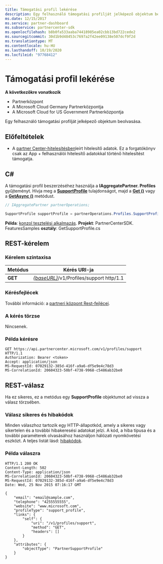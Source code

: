 ```yaml
---
title: Támogatási profil lekérése
description: Egy felhasználó támogatási profilját jelképező objektum beolvasása.
ms.date: 12/15/2017
ms.service: partner-dashboard
ms.subservice: partnercenter-sdk
ms.openlocfilehash: b8b0fa533aaba74418985ea02cbb13bd722cede2
ms.sourcegitcommit: 30d1b9d48453c7697a2f42ee09138e507dcf9f2d
ms.translationtype: MT
ms.contentlocale: hu-HU
ms.lasthandoff: 10/19/2020
ms.locfileid: "97768412"
---
```

# <a name="get-support-profile"></a>Támogatási profil lekérése

**A következőkre vonatkozik**

- Partnerközpont
- A Microsoft Cloud Germany Partnerközpontja
- A Microsoft Cloud for US Government Partnerközpontja

Egy felhasználó támogatási profilját jelképező objektum beolvasása.

## <a name="prerequisites"></a>Előfeltételek

- A [partner Center-hitelesítésben](partner-center-authentication.md)leírt hitelesítő adatok. Ez a forgatókönyv csak az App + felhasználói hitelesítő adatokkal történő hitelesítést támogatja.

## <a name="c"></a>C\#

A támogatási profil beszerzéséhez használja a **IAggregatePartner. Profiles** gyűjteményt. Hívja meg a [**SupportProfile**](/dotnet/api/microsoft.store.partnercenter.profiles.isupportprofile) tulajdonságot, majd a [**Get ()**](/dotnet/api/microsoft.store.partnercenter.profiles.isupportprofile.get) vagy a [**GetAsync ()**](/dotnet/api/microsoft.store.partnercenter.profiles.isupportprofile.getasync) metódust.

``` csharp
// IAggregatePartner partnerOperations;

SupportProfile supportProfile = partnerOperations.Profiles.SupportProfile.Get();
```

**Példa**: [konzol tesztelési alkalmazás](console-test-app.md). **Projekt**: PartnerCenterSDK. FeaturesSamples **osztály**: GetSupportProfile.cs

## <a name="rest-request"></a>REST-kérelem

### <a name="request-syntax"></a>Kérelem szintaxisa

| Metódus  | Kérés URI-ja                                                              |
|---------|--------------------------------------------------------------------------|
| **GET** | [*{baseURL}*](partner-center-rest-urls.md)/v1/Profiles/support http/1.1 |

### <a name="request-headers"></a>Kérésfejlécek

További információ: a [partneri központ Rest-fejlécei](headers.md).

### <a name="request-body"></a>A kérés törzse

Nincsenek.

### <a name="request-example"></a>Példa kérésre

```http
GET https://api.partnercenter.microsoft.com/v1/profiles/support HTTP/1.1
Authorization: Bearer <token>
Accept: application/json
MS-RequestId: 07029132-385d-416f-a9a6-df5e9e4c78d3
MS-CorrelationId: 20604323-50bf-4738-9968-c5486ab32be0
```

## <a name="rest-response"></a>REST-válasz

Ha ez sikeres, ez a metódus egy **SupportProfile** objektumot ad vissza a válasz törzsében.

### <a name="response-success-and-error-codes"></a>Válasz sikeres és hibakódok

Minden válaszhoz tartozik egy HTTP-állapotkód, amely a sikeres vagy sikertelen és a további hibakeresési adatokat jelzi. A kód, a hiba típusa és a további paraméterek olvasásához használjon hálózati nyomkövetési eszközt. A teljes listát lásd: [hibakódok](error-codes.md).

### <a name="response-example"></a>Példa válaszra

```http
HTTP/1.1 200 OK
Content-Length: 502
Content-Type: application/json
MS-CorrelationId: 20604323-50bf-4738-9968-c5486ab32be0
MS-RequestId: 07029132-385d-416f-a9a6-df5e9e4c78d3
Date: Wed, 25 Nov 2015 07:16:17 GMT

{
    "email": "email@sample.com",
    "telephone": "4255555555",
    "website": "www.microsoft.com",
    "profileType": "support_profile",
    "links": {
        "self": {
            "uri": "/v1/profiles/support",
            "method": "GET",
            "headers": []
        }
    },
    "attributes": {
        "objectType": "PartnerSupportProfile"
    }
}
```
